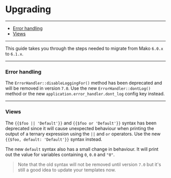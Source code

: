 # Upgrading

--------------------------------------------------------

* [Error handling](#error_handling)
* [Views](#views)

--------------------------------------------------------

This guide takes you through the steps needed to migrate from Mako `6.0.x` to `6.1.x`.

--------------------------------------------------------

<a id="error_handling"></a>

### Error handling

The `ErrorHandler::disableLoggingFor()` method has been deprecated and will be removed in version `7.0`. Use the new `ErrorHandler::dontLog()` method or the new `application.error_handler.dont_log` config key instead.

--------------------------------------------------------

<a id="views"></a>

### Views

The `{{$foo || 'Default'}}` and `{{$foo or 'Default'}}` syntax has been deprecated since it will cause unexpected behaviour when printing the output of a ternary expression using the `||` and `or` operators. Use the new `{{$foo, default: 'Default'}}` syntax instead.

The new `default` syntax also has a small change in behaviour. It will print out the value for variables containing `0`, `0.0` and `"0"`.

> Note that the old syntax will not be removed until version `7.0` but it's still a good idea to update your templates now.